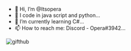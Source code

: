 - 👋 Hi, I’m @Itsopera
- 👀 I code in java script and python...
- 👾 I’m currently learning C#...
- 📫 How to reach me: Discord - Opera#3942...


  

![gifthub](https://user-images.githubusercontent.com/101478014/158033792-28d2bd9d-a51a-49ab-b90d-363ae4a98b8e.jpg)
